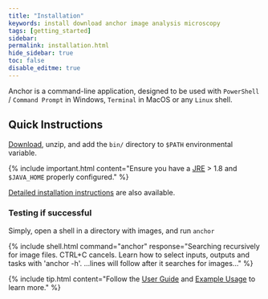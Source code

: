 ```yaml
---
title: "Installation"
keywords: install download anchor image analysis microscopy
tags: [getting_started]
sidebar:
permalink: installation.html
hide_sidebar: true
toc: false
disable_editme: true
---
```


Anchor is a command-line application, designed to be used with `PowerShell` / `Command Prompt` in Windows, `Terminal` in MacOS or any `Linux` shell.

## Quick Instructions

[Download](download.html), unzip, and add the `bin/` directory to `$PATH` environmental variable.

{% include important.html content="Ensure you have a [JRE](https://www.java.com/download)  > 1.8 and `$JAVA_HOME` properly configured." %}

[Detailed installation instructions](installation_detailed.html) are also available.

### Testing if successful

Simply, open a shell in a directory with images, and run `anchor`

{% include shell.html
command="anchor"
response="Searching recursively for image files. CTRL+C cancels.
Learn how to select inputs, outputs and tasks with 'anchor -h'.
<span class='commandLinesFollow'>...lines will follow after it searches for images...</span>" %}


{% include tip.html content="Follow the [User Guide](/user_guide.html) and [Example Usage](/user_guide_examples.html) to learn more." %}


